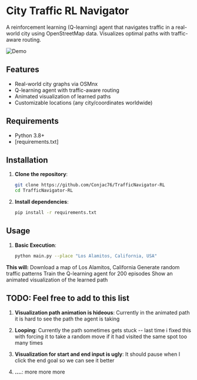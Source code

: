 # City Traffic RL Navigator

A reinforcement learning (Q-learning) agent that navigates traffic in a real-world city using OpenStreetMap data. Visualizes optimal paths with traffic-aware routing.

![Demo](demo.gif)  <!-- Add a demo GIF -->

## Features
- Real-world city graphs via OSMnx
- Q-learning agent with traffic-aware routing
- Animated visualization of learned paths
- Customizable locations (any city/coordinates worldwide)

## Requirements
- Python 3.8+
- [requirements.txt]

## Installation

1. **Clone the repository**:
   ```bash
   git clone https://github.com/Conjac76/TrafficNavigator-RL
   cd TrafficNavigator-RL

2. **Install dependencies**:

    ```bash
    pip install -r requirements.txt

## Usage

1. **Basic Execution**:

    ```bash
    python main.py --place "Los Alamitos, California, USA"
    
**This will:**
Download a map of Los Alamitos, California
Generate random traffic patterns
Train the Q-learning agent for 200 episodes
Show an animated visualization of the learned path


## TODO: Feel free to add to this list
1. **Visualization path animation is hideous**:
    Currently in the animated path it is hard to see the path the agent is taking
2. **Looping**:
    Currently the path sometimes gets stuck -- last time i fixed this with forcing it to take a random move if it had visited the same spot too many times
3. **Visualization for start and end input is ugly**:
    It should pause when I click the end goal so we can see it better  

4. **....**:
    more more more
